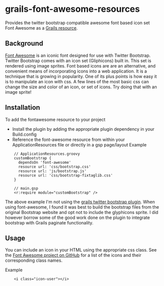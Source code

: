 grails-font-awesome-resources
=============================

Provides the twitter bootstrap compatible awesome font based icon set Font Awesome as a [Grails resource](http://grails.org/plugin/resources). 

## Background
[Font Awesome](http://fortawesome.github.com/Font-Awesome/) is an iconic font designed for use with Twitter Bootstrap. Twitter Bootstrap comes with an icon set (Gliphicons) built in. This set is rendered using image sprites. Font based icons are are an alternative, and convenient means of incorporating icons into a web application. It is a technique that is growing in popularity. One of its plus points is how easy it is to manipulate an icon with css. A few lines of the most basic css can change the size and color of an icon, or set of icons. Try doing that with an image sprite!

## Installation
To add the fontawesome resource to your project

* Install the plugin by adding the appropriate plugin dependency in your Build.config
* Reference the font-awesome resource from within your ApplicationResources file or directly in a gsp page/layout
Example

```
    // ApplicationResources.groovy
    customBootstrap {
      dependsOn 'font-awesome'
      resource url: 'css/bootstrap.css'
      resource url: 'js/bootstrap.js'
      resource url: 'css/bootstrap-fixtaglib.css'
    }

```

```
    // main.gsp
    <r:require module="customBootstrap" />
```

The above example I'm not using the [grails twitter bootstrap plugin](http://grails.org/plugin/twitter-bootstrap). 
When using font-awesome, I found it was best to build the bootstrap files from the original Bootstrap website and opt 
not to include the glyphicons sprite. I did however borrow some of the good work done on the plugin to integrate bootstrap 
with Grails paginate functionality.

## Usage
You can include an icon in your HTML using the appropriate css class. See the [Font Awesome project on GitHub](http://fortawesome.githuCSSb.com/Font-Awesome/) for a list of the icons and their 
corresponding class names.

Example
```
    <i class="icon-user"></i>
```





